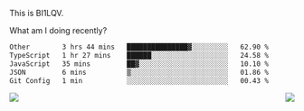 This is BI1LQV.

What am I doing recently?

<!--START_SECTION:waka-->

```txt
Other        3 hrs 44 mins   ███████████████▓░░░░░░░░░   62.90 %
TypeScript   1 hr 27 mins    ██████░░░░░░░░░░░░░░░░░░░   24.58 %
JavaScript   35 mins         ██▓░░░░░░░░░░░░░░░░░░░░░░   10.10 %
JSON         6 mins          ▒░░░░░░░░░░░░░░░░░░░░░░░░   01.86 %
Git Config   1 min           ░░░░░░░░░░░░░░░░░░░░░░░░░   00.43 %
```

<!--END_SECTION:waka-->
<img align="right" src="https://github-readme-stats.vercel.app/api?username=bi1lqv&show_icons=true&count_private=true">

<img src="https://metrics.lecoq.io/bi1lqv?template=classic&base.activity=0&base.community=0&base.repositories=0&base.metadata=0&isocalendar=1&base=header%2C%20activity%2C%20community%2C%20repositories%2C%20metadata&base.indepth=false&base.hireable=false&isocalendar=false&isocalendar.duration=full-year&config.timezone=Asia%2FShanghai">
